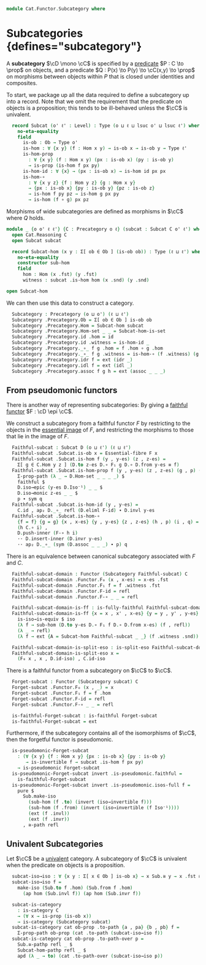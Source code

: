<!--
```agda
open import Cat.Functor.Properties
open import Cat.Univalent
open import Cat.Prelude

import Cat.Reasoning
```
-->

```agda
module Cat.Functor.Subcategory where
```

# Subcategories {defines="subcategory"}

A **subcategory** $\cD \mono \cC$ is specified by a [predicate]
$P : C \to \prop$ on objects, and a predicate $Q : P(x) \to P(y) \to \cC(x,y) \to \prop$
on morphisms between objects within $P$ that is closed under identities
and composites.

[predicate]: 1Lab.HLevel.html#is-prop

To start, we package up all the data required to define a subcategory up
into a record. Note that we omit the requirement that the predicate on
objects is a proposition; this tends to be ill-behaved unless the $\cC$
is univalent.

<!--
```agda
module _ {o ℓ} (C : Precategory o ℓ) where
  open Cat.Reasoning C
```
-->

```agda
  record Subcat (o' ℓ' : Level) : Type (o ⊔ ℓ ⊔ lsuc o' ⊔ lsuc ℓ') where
    no-eta-equality
    field
      is-ob : Ob → Type o'
      is-hom : ∀ {x y} (f : Hom x y) → is-ob x → is-ob y → Type ℓ'
      is-hom-prop
        : ∀ {x y} (f : Hom x y) (px : is-ob x) (py : is-ob y)
        → is-prop (is-hom f px py)
      is-hom-id : ∀ {x} → (px : is-ob x) → is-hom id px px
      is-hom-∘
        : ∀ {x y z} {f : Hom y z} {g : Hom x y}
        → {px : is-ob x} {py : is-ob y} {pz : is-ob z}
        → is-hom f py pz → is-hom g px py
        → is-hom (f ∘ g) px pz
```

Morphisms of wide subcategories are defined as morphisms in $\cC$ where
$Q$ holds.

```agda
module _ {o o' ℓ ℓ'} {C : Precategory o ℓ} (subcat : Subcat C o' ℓ') where
  open Cat.Reasoning C
  open Subcat subcat

  record Subcat-hom (x y : Σ[ ob ∈ Ob ] (is-ob ob)) : Type (ℓ ⊔ ℓ') where
    no-eta-equality
    constructor sub-hom
    field
      hom : Hom (x .fst) (y .fst)
      witness : subcat .is-hom hom (x .snd) (y .snd)

open Subcat-hom
```

<!--
```agda
module _ {o o' ℓ ℓ'} {C : Precategory o ℓ} {subcat : Subcat C o' ℓ'} where
  open Cat.Reasoning C
  open Subcat subcat

  Subcat-hom-pathp
    : {x x' y y' : Σ[ ob ∈ Ob ] (is-ob ob)}
    → {f : Subcat-hom subcat x y} {g : Subcat-hom subcat x' y'}
    → (p : x ≡ x') (q : y ≡ y')
    → PathP (λ i → Hom (p i .fst) (q i .fst)) (f .hom) (g .hom)
    → PathP (λ i → Subcat-hom subcat (p i) (q i)) f g
  Subcat-hom-pathp p q r i .hom = r i
  Subcat-hom-pathp {f = f} {g = g} p q r i .witness =
    is-prop→pathp (λ i → is-hom-prop (r i) (p i .snd) (q i .snd)) (f .witness) (g .witness) i

  Extensional-subcat-hom
    : ∀ {ℓr} {x y : Σ[ ob ∈ Ob ] (is-ob ob)}
    → ⦃ sa : Extensional (Hom (x .fst) (y .fst)) ℓr ⦄
    → Extensional (Subcat-hom subcat x y) ℓr
  Extensional-subcat-hom ⦃ sa ⦄ = injection→extensional!
    (Subcat-hom-pathp refl refl) sa

  instance
    extensionality-subcat-hom
      : ∀ {x y : Σ[ ob ∈ Ob ] (is-ob ob)} → Extensionality (Subcat-hom subcat x y)
    extensionality-subcat-hom = record { lemma = quote Extensional-subcat-hom }

    Funlike-Subcat-hom : ⦃ _ : Funlike Hom ⦄ → Funlike (Subcat-hom subcat)
    Funlike-Subcat-hom ⦃ i ⦄ = record
      { au = Underlying-Σ ⦃ i .Funlike.au ⦄
      ; bu = Underlying-Σ ⦃ i .Funlike.bu ⦄
      ; _#_ = λ f x → apply (f .hom) x
      }

  Subcat-hom-is-set
    : {x y : Σ[ ob ∈ Ob ] (is-ob ob)}
    → is-set (Subcat-hom subcat x y)
  Subcat-hom-is-set = Iso→is-hlevel 2 eqv $
    Σ-is-hlevel 2 (Hom-set _ _) λ _ →
    is-hlevel-suc 1 (is-hom-prop _ _ _)
    where unquoteDecl eqv = declare-record-iso eqv (quote Subcat-hom)
```
-->

We can then use this data to construct a category.

<!--
```agda
module _ {o o' ℓ ℓ'} {C : Precategory o ℓ} (subcat : Subcat C o' ℓ') where
  open Cat.Reasoning C
  open Subcat subcat
```
-->

```agda
  Subcategory : Precategory (o ⊔ o') (ℓ ⊔ ℓ')
  Subcategory .Precategory.Ob = Σ[ ob ∈ Ob ] is-ob ob
  Subcategory .Precategory.Hom = Subcat-hom subcat
  Subcategory .Precategory.Hom-set _ _ = Subcat-hom-is-set
  Subcategory .Precategory.id .hom = id
  Subcategory .Precategory.id .witness = is-hom-id _
  Subcategory .Precategory._∘_ f g .hom = f .hom ∘ g .hom
  Subcategory .Precategory._∘_ f g .witness = is-hom-∘ (f .witness) (g .witness)
  Subcategory .Precategory.idr f = ext (idr _)
  Subcategory .Precategory.idl f = ext (idl _)
  Subcategory .Precategory.assoc f g h = ext (assoc _ _ _)
```

## From pseudomonic functors

There is another way of representing subcategories: By giving a
[faithful functor] $F : \cD \epi \cC$.

[faithful functor]: Cat.Functor.Properties.html

<!--
```agda
module _
  {o o' ℓ ℓ'} {C : Precategory o ℓ} {D : Precategory o' ℓ'}
  {F : Functor C D}
  (faithful : is-faithful F)
  where
  open Functor F
  private
    module C = Cat.Reasoning C
    module D = Cat.Reasoning D
```
-->

We construct a subcategory from a faithful functor $F$ by restricting to
the objects in the [essential image] of $F$, and restricting the morphisms
to those that lie in the image of $F$.

[essential image]: Cat.Functor.Properties.html#essential-fibres

```agda
  Faithful-subcat : Subcat D (o ⊔ ℓ') (ℓ ⊔ ℓ')
  Faithful-subcat .Subcat.is-ob x = Essential-fibre F x
  Faithful-subcat .Subcat.is-hom f (y , y-es) (z , z-es) =
    Σ[ g ∈ C.Hom y z ] (D.to z-es D.∘ F₁ g D.∘ D.from y-es ≡ f)
  Faithful-subcat .Subcat.is-hom-prop f (y , y-es) (z , z-es) (g , p) (h , q) =
    Σ-prop-path (λ _ → D.Hom-set _ _ _ _) $
    faithful $
    D.iso→epic (y-es D.Iso⁻¹) _ _ $
    D.iso→monic z-es _ _ $
    p ∙ sym q
  Faithful-subcat .Subcat.is-hom-id (y , y-es) =
    C.id , ap₂ D._∘_ refl (D.eliml F-id) ∙ D.invl y-es
  Faithful-subcat .Subcat.is-hom-∘
    {f = f} {g = g} {x , x-es} {y , y-es} {z , z-es} (h , p) (i , q) =
    (h C.∘ i) ,
    D.push-inner (F-∘ h i)
    ·· D.insert-inner (D.invr y-es)
    ·· ap₂ D._∘_ (sym (D.assoc _ _ _) ∙ p) q
```

There is an equivalence between canonical subcategory associated
with $F$ and $C$.

```agda
  Faithful-subcat-domain : Functor (Subcategory Faithful-subcat) C
  Faithful-subcat-domain .Functor.F₀ (x , x-es) = x-es .fst
  Faithful-subcat-domain .Functor.F₁ f = f .witness .fst
  Faithful-subcat-domain .Functor.F-id = refl
  Faithful-subcat-domain .Functor.F-∘ _ _ = refl

  Faithful-subcat-domain-is-ff : is-fully-faithful Faithful-subcat-domain
  Faithful-subcat-domain-is-ff {x = x , x' , x-es} {y = y , y' , y-es} =
    is-iso→is-equiv $ iso
    (λ f → sub-hom (D.to y-es D.∘ F₁ f D.∘ D.from x-es) (f , refl))
    (λ _ → refl)
    (λ f → ext {A = Subcat-hom Faithful-subcat _ _} (f .witness .snd))

  Faithful-subcat-domain-is-split-eso : is-split-eso Faithful-subcat-domain
  Faithful-subcat-domain-is-split-eso x =
    (F₀ x , x , D.id-iso) , C.id-iso
```

There is a faithful functor from a subcategory on $\cC$ to $\cC$.

<!--
```agda
module _ {o o' ℓ ℓ'} {C : Precategory o ℓ} {subcat : Subcat C o' ℓ'} where
  open Cat.Reasoning C
  private module Sub = Cat.Reasoning (Subcategory subcat)
  open Subcat subcat
```
-->

```agda
  Forget-subcat : Functor (Subcategory subcat) C
  Forget-subcat .Functor.F₀ (x , _) = x
  Forget-subcat .Functor.F₁ f = f .hom
  Forget-subcat .Functor.F-id = refl
  Forget-subcat .Functor.F-∘ _ _ = refl

  is-faithful-Forget-subcat : is-faithful Forget-subcat
  is-faithful-Forget-subcat = ext
```

Furthermore, if the subcategory contains all of the isomorphisms of $\cC$, then
the forgetful functor is pseudomonic.

```agda
  is-pseudomonic-Forget-subcat
    : (∀ {x y} {f : Hom x y} {px : is-ob x} {py : is-ob y}
       → is-invertible f → subcat .is-hom f px py)
    → is-pseudomonic Forget-subcat
  is-pseudomonic-Forget-subcat invert .is-pseudomonic.faithful =
    is-faithful-Forget-subcat
  is-pseudomonic-Forget-subcat invert .is-pseudomonic.isos-full f =
    pure $
      Sub.make-iso
        (sub-hom (f .to) (invert (iso→invertible f)))
        (sub-hom (f .from) (invert (iso→invertible (f Iso⁻¹))))
        (ext (f .invl))
        (ext (f .invr))
      , ≅-path refl
```

## Univalent Subcategories

Let $\cC$ be a [univalent] category. A subcategory of $\cC$ is univalent
when the predicate on objects is a proposition.

[univalent]: Cat.Univalent.html

```agda
  subcat-iso→iso : ∀ {x y : Σ[ x ∈ Ob ] is-ob x} → x Sub.≅ y → x .fst ≅ y .fst
  subcat-iso→iso f =
    make-iso (Sub.to f .hom) (Sub.from f .hom)
      (ap hom (Sub.invl f)) (ap hom (Sub.invr f))

  subcat-is-category
    : is-category C
    → (∀ x → is-prop (is-ob x))
    → is-category (Subcategory subcat)
  subcat-is-category cat ob-prop .to-path {a , pa} {b , pb} f =
    Σ-prop-path ob-prop (cat .to-path (subcat-iso→iso f))
  subcat-is-category cat ob-prop .to-path-over p =
    Sub.≅-pathp refl _ $
    Subcat-hom-pathp refl _ $
    apd (λ _ → to) (cat .to-path-over (subcat-iso→iso p))
```
